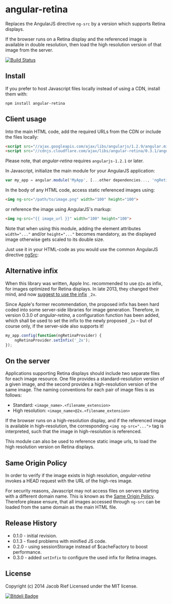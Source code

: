 # angular-retina

Replaces the AngularJS directive ```ng-src``` by a version which supports Retina displays.

If the browser runs on a Retina display and the referenced image is available in double
resolution, then load the high resolution version of that image from the server.

[![Build Status](https://travis-ci.org/jrief/angular-retina.png)](https://travis-ci.org/jrief/angular-retina)

## Install
If you prefer to host Javascript files locally instead of using a CDN, install them with:

```npm install angular-retina```

[min]: https://raw.github.com/jrief/angular-retina/master/dist/angular-retina.min.js
[max]: https://raw.github.com/jrief/angular-retina/master/dist/angular-retina.js

## Client usage
Into the main HTML code, add the required URLs from the CDN or include the files locally:

```html
<script src="//ajax.googleapis.com/ajax/libs/angularjs/1.2.9/angular.min.js"></script>
<script src="//cdnjs.cloudflare.com/ajax/libs/angular-retina/0.3.1/angular-retina.min.js"></script>
```
Please note, that *angular-retina* requires ```angularjs-1.2.1``` or later.

In Javascript, initialize the main module for your AngularJS application:

```javascript
var my_app = angular.module('MyApp', [...other dependencies..., 'ngRetina']);
```

In the body of any HTML code, access static referenced images using:

```html
<img ng-src="/path/to/image.png" width="100" height="100">
```

or reference the image using AngularJS's markup:

```html
<img ng-src="{{ image_url }}" width="100" height="100">
```

Note that when using this module, adding the element attributes ```width="..."```
and/or ```height="..."``` becomes mandatory, as the displayed image
otherwise gets scaled to its double size.

Just use it in your HTML-code as you would use the common AngularJS directive
[ngSrc](http://docs.angularjs.org/api/ng.directive:ngSrc):

## Alternative infix
When this library was written, Apple Inc. recommended to use ```@2x``` as infix, for images
optimized for Retina displays. In late 2013, they changed their mind, and now 
[suggest to use the infix](https://developer.apple.com/library/safari/documentation/NetworkingInternet/Conceptual/SafariImageDeliveryBestPractices/ServingImagestoRetinaDisplays/ServingImagestoRetinaDisplays.html) ```_2x```.

Since Apple's former recommendation, the proposed infix has been hard coded into some server-side
libraries for image generation. Therefore, in version 0.3.0 of *angular-retina*, a configuration function
has been added, which shall be used to set the infix to the newly proposed ```_2x``` – but of course
only, if the server-side also supports it!

```javascript
my_app.config(function(ngRetinaProvider) {
    ngRetinaProvider.setInfix('_2x');
});
```

## On the server
Applications supporting Retina displays should include two separate files for
each image resource. One file provides a standard-resolution version of a given
image, and the second provides a high-resolution version of the same image.
The naming conventions for each pair of image files is as follows:
+ Standard: ```<image_name>.<filename_extension>```
+ High resolution: ```<image_name>@2x.<filename_extension>```

If the browser runs on a high-resolution display, and if the referenced image
is available in high-resolution, the corresponding ```<img ng-src="...">``` tag
is interpreted, such that the image in high-resolution is referenced.

This module can also be used to reference static image urls, to load the
high resolution version on Retina displays.

## Same Origin Policy
In order to verify if the image exists in high resolution, *angular-retina* invokes
a HEAD request with the URL of the high-res image.

For security reasons, Javascript may not access files on servers starting with a
different domain name. This is known as the
[Same Origin Policy](http://www.w3.org/Security/wiki/Same_Origin_Policy).
Therefore please ensure, that all images accessed through ```ng-src``` can be loaded
from the same domain as the main HTML file.

## Release History
+ 0.1.0 - initial revision.
+ 0.1.3 - fixed problems with minified JS code.
+ 0.2.0 - using sessionStorage instead of $cacheFactory to boost performance.
+ 0.3.0 - added ```setInfix``` to configure the used infix for Retina images.

## License
Copyright (c) 2014 Jacob Rief
Licensed under the MIT license.

[![Bitdeli Badge](https://d2weczhvl823v0.cloudfront.net/jrief/angular-retina/trend.png)](https://bitdeli.com/free "Bitdeli Badge")

